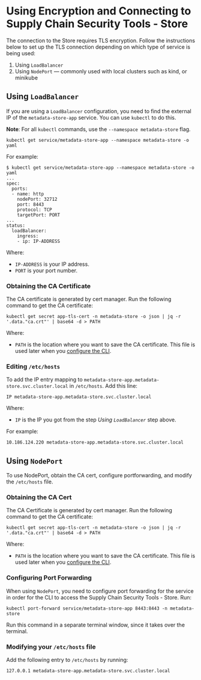 # Using Encryption and Connecting to Supply Chain Security Tools - Store

The connection to the Store requires TLS encryption. Follow the instructions below to set up the TLS connection depending on which type of service is being used:

1. Using `LoadBalancer`
1. Using `NodePort` — commonly used with local clusters such as kind, or minikube

## Using `LoadBalancer`

If you are using a `LoadBalancer` configuration, you need to find the external IP of the `metadata-store-app` service. You can use `kubectl` to do this.

**Note**: For all `kubectl` commands, use the `--namespace metadata-store` flag.

```
kubectl get service/metadata-store-app --namespace metadata-store -o yaml
```

For example:

```
$ kubectl get service/metadata-store-app --namespace metadata-store -o yaml
...
spec:
  ports:
  - name: http
    nodePort: 32712
    port: 8443
    protocol: TCP
    targetPort: PORT
...
status:
  loadBalancer:
    ingress:
    - ip: IP-ADDRESS
```
Where:

- `IP-ADDRESS` is your IP address.
- `PORT` is your port number.

### Obtaining the CA Certificate

The CA certificate is generated by cert manager. Run the following command to get the CA certificate:

```
kubectl get secret app-tls-cert -n metadata-store -o json | jq -r '.data."ca.crt"' | base64 -d > PATH
```

Where:

- `PATH` is the location where you want to save the CA certificate. This file is used later when you [configure the CLI](configure_cli.md).

### Editing `/etc/hosts`

To add the IP entry mapping to `metadata-store-app.metadata-store.svc.cluster.local` in `/etc/hosts`. Add this line:

```
IP metadata-store-app.metadata-store.svc.cluster.local
```

Where:

- `IP` is the IP you got from the step *Using `LoadBalancer`* step above.

For example:

```
10.186.124.220 metadata-store-app.metadata-store.svc.cluster.local
```

## Using `NodePort`
To use NodePort, obtain the CA cert, configure portforwarding, and modify the `/etc/hosts` file.

### Obtaining the CA Cert

The CA Certificate is generated by cert manager. Run the following command to get the CA certificate:

```
kubectl get secret app-tls-cert -n metadata-store -o json | jq -r '.data."ca.crt"' | base64 -d > PATH
```

Where:

- `PATH` is the location where you want to save the CA certificate. This file is used later when you [configure the CLI](configure_cli.md).

### Configuring Port Forwarding
When using `NodePort`, you need to configure port forwarding for the service in order for the CLI to access the Supply Chain Security Tools - Store. Run:

```
kubectl port-forward service/metadata-store-app 8443:8443 -n metadata-store
```

Run this command in a separate terminal window, since it takes over the terminal.

### Modifying your `/etc/hosts` file

Add the following entry to `/etc/hosts` by running:

```
127.0.0.1 metadata-store-app.metadata-store.svc.cluster.local
```
